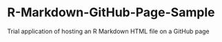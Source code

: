 # R-Markdown-GitHub-Page-Sample
Trial application of hosting an R Markdown HTML file on a GitHub page

